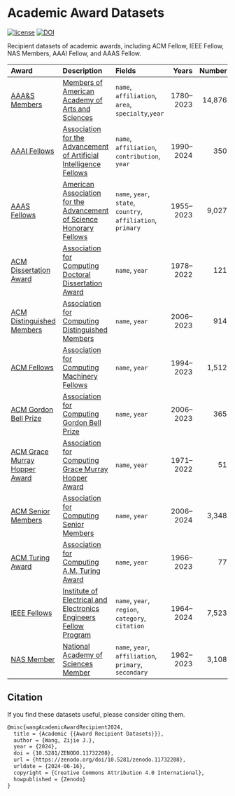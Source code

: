 # Academic Award Datasets

[![license](https://img.shields.io/badge/License-MIT-brightscreen)](https://github.com/xiaohk/academic-award/blob/main/LICENSE)
[![DOI](https://zenodo.org/badge/DOI/10.5281/zenodo.11732208.svg)](https://doi.org/10.5281/zenodo.11732208)

Recipient datasets of academic awards, including ACM Fellow, IEEE Fellow, NAS
Members, AAAI Fellow, and AAAS Fellow.

| Award                                                                      | Description                                                                                                                             | Fields                                                       |     Years | Number |
| :------------------------------------------------------------------------- | :-------------------------------------------------------------------------------------------------------------------------------------- | :----------------------------------------------------------- | --------: | -----: |
| [AAA&S Members](./data/amacad-members.json)                                | [Members of American Academy of Arts and Sciences](https://www.amacad.org/members)                                                      | `name`, `affiliation`, `area`, `specialty`,`year`            | 1780–2023 | 14,876 |
| [AAAI Fellows](./data/aaai-fellows.json)                                   | [Association for the Advancement of Artificial Intelligence Fellows](https://aaai.org/about-aaai/aaai-awards/the-aaai-fellows-program/) | `name`, `affiliation`, `contribution`, `year`                | 1990–2024 |    350 |
| [AAAS Fellows](./data/aaas-fellows.json)                                   | [American Association for the Advancement of Science Honorary Fellows](https://www.aaas.org/fellows)                                    | `name`, `year`, `state`, `country`, `affiliation`, `primary` | 1955–2023 |  9,027 |
| [ACM Dissertation Award](./data/acm-dissertation-award.json)               | [Association for Computing Doctoral Dissertation Award](https://awards.acm.org/doctoral-dissertation/nominations)                       | `name`, `year`                                               | 1978–2022 |    121 |
| [ACM Distinguished Members](./data/acm-distinguished-member.json)          | [Association for Computing Distinguished Members](https://awards.acm.org/distinguished-members)                                         | `name`, `year`                                               | 2006–2023 |    914 |
| [ACM Fellows](./data/acm-fellow.json)                                      | [Association for Computing Machinery Fellows](https://awards.acm.org/fellows)                                                           | `name`, `year`                                               | 1994–2023 |  1,512 |
| [ACM Gordon Bell Prize](./data/acm-gordon-bell-prize.json)                 | [Association for Computing Gordon Bell Prize](https://awards.acm.org/bell)                                                              | `name`, `year`                                               | 2006–2023 |    365 |
| [ACM Grace Murray Hopper Award](./data/acm-grace-murray-hopper-award.json) | [Association for Computing Grace Murray Hopper Award](https://awards.acm.org/hopper)                                                    | `name`, `year`                                               | 1971–2022 |     51 |
| [ACM Senior Members](./data/acm-senior-member.json)                        | [Association for Computing Senior Members](https://awards.acm.org/senior-members)                                                       | `name`, `year`                                               | 2006–2024 |  3,348 |
| [ACM Turing Award](./data/acm-turing-award.json)                           | [Association for Computing A.M. Turing Award](https://amturing.acm.org/)                                                                | `name`, `year`                                               | 1966–2023 |     77 |
| [IEEE Fellows](./data/ieee-fellows.json)                                   | [Institute of Electrical and Electronics Engineers Fellow Program](https://www.ieee.org/membership/fellows/index.html)                  | `name`, `year`, `region`, `category`, `citation`             | 1964–2024 |  7,523 |
| [NAS Member](./data/nas-members.json)                                      | [National Academy of Sciences Member](https://www.nasonline.org/membership/)                                                            | `name`, `year`, `affiliation`, `primary`, `secondary`        | 1962–2023 |  3,108 |

## Citation

If you find these datasets useful, please consider citing them.

```latex
@misc{wangAcademicAwardRecipient2024,
  title = {Academic {{Award Recipient Datasets}}},
  author = {Wang, Zijie J.},
  year = {2024},
  doi = {10.5281/ZENODO.11732208},
  url = {https://zenodo.org/doi/10.5281/zenodo.11732208},
  urldate = {2024-06-16},
  copyright = {Creative Commons Attribution 4.0 International},
  howpublished = {Zenodo}
}
```
